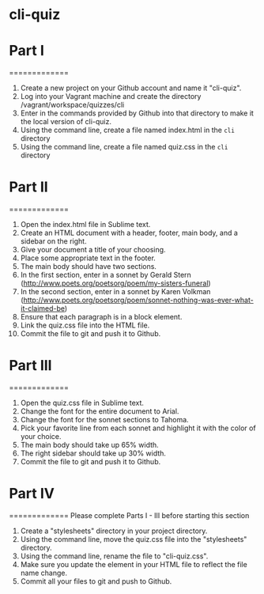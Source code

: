 # cli-quiz

#  Part I
  =============
  1. Create a new project on your Github account and name it "cli-quiz".
  2. Log into your Vagrant machine and create the directory /vagrant/workspace/quizzes/cli
  3. Enter in the commands provided by Github into that directory to make it the local version of cli-quiz.
  4. Using the command line, create a file named index.html in the `cli` directory
  5. Using the command line, create a file named quiz.css in the `cli` directory


#  Part II
  =============

  1. Open the index.html file in Sublime text.
  2. Create an HTML document with a header, footer, main body, and a sidebar on the right.
  3. Give your document a title of your choosing.
  4. Place some appropriate text in the footer.
  5. The main body should have two sections.
  6. In the first section, enter in a sonnet by Gerald Stern (http://www.poets.org/poetsorg/poem/my-sisters-funeral)
  7. In the second section, enter in a sonnet by Karen Volkman (http://www.poets.org/poetsorg/poem/sonnet-nothing-was-ever-what-it-claimed-be)
  8. Ensure that each paragraph is in a block element.
  9. Link the quiz.css file into the HTML file.
  10. Commit the file to git and push it to Github.


#  Part III
  =============

  1. Open the quiz.css file in Sublime text.
  2. Change the font for the entire document to Arial.
  3. Change the font for the sonnet sections to Tahoma.
  4. Pick your favorite line from each sonnet and highlight it with the color of your choice.
  5. The main body should take up 65% width.
  6. The right sidebar should take up 30% width.
  7. Commit the file to git and push it to Github.


#  Part IV
  =============
  Please complete Parts I - III before starting this section

  1. Create a "stylesheets" directory in your project directory.
  2. Using the command line, move the quiz.css file into the "stylesheets" directory.
  3. Using the command line, rename the file to "cli-quiz.css".
  4. Make sure you update the <link> element in your HTML file to reflect the file name change.
  5. Commit all your files to git and push to Github.